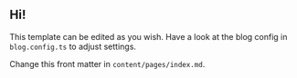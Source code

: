 ## Hi!

This template can be edited as you wish.
Have a look at the blog config in `blog.config.ts` to adjust settings.

Change this front matter in `content/pages/index.md`.
